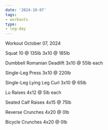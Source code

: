 ```yaml
---
date: '2024-10-07'
tags:
- workouts
type:
- leg-day
---
```


Workout October 07, 2024

Squat
10 @ 135lb
3x10 @ 185lb

Dumbbell Romanian Deadlift
3x10 @ 55lb each

Single-Leg Press
3x10 @ 220lb

Single-Leg Lying Leg Curl
3x10 @ 65lb

Lu Raises
4x12 @ 5lb each

Seated Calf Raises
4x15 @ 75lb

Reverse Crunches
4x20 @ 0lb

Bicycle Crunches
4x20 @ 0lb
